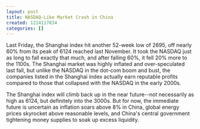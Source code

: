 ```yaml
---
layout: post
title: NASDAQ-Like Market Crash in China
created: 1214117834
categories: []
---
```

Last Friday, the Shanghai index hit another 52-week low of 2695, off nearly 60% from its peak of 6124 reached last November. It took the NASDAQ just as long to fall exactly that much, and after falling 60%, it fell 20% more to the 1100s. The Shanghai market was highly inflated and over-speculated last fall, but unlike the NASDAQ in the dot-com boom and bust, the companies listed in the Shanghai index actually earn reputable profits compared to those that collapsed with the NASDAQ in the early 2000s.

The Shanghai index will climb back up in the near future--not necessarily as high as 6124, but definitely into the 3000s. But for now, the immediate future is uncertain as inflation soars above 8% in China, global energy prices skyrocket above reasonable levels, and China's central government tightening money supplies to soak up excess liquidity.
